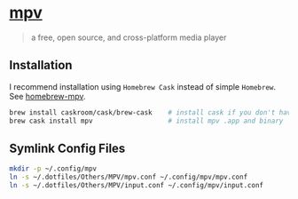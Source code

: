 
[mpv](https://mpv.io/)
======================

> a free, open source, and cross-platform media player

## Installation

I recommend installation using `Homebrew Cask` instead of simple `Homebrew`. See [homebrew-mpv](https://github.com/mpv-player/homebrew-mpv).

```bash
brew install caskroom/cask/brew-cask    # install cask if you don't have it
brew cask install mpv                   # install mpv .app and binary
```

## Symlink Config Files

```bash
mkdir -p ~/.config/mpv
ln -s ~/.dotfiles/Others/MPV/mpv.conf ~/.config/mpv/mpv.conf
ln -s ~/.dotfiles/Others/MPV/input.conf ~/.config/mpv/input.conf
```


